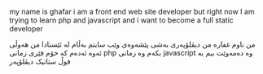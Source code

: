 my name is ghafar i am a front end web site developer but right now I am trying to learn php and javascript and i want to become a full static developer

من ناوم غفارە من دیڤلۆپەری بەشی پێشەوەی وێب سایتم بەڵام لە ئێستادا من هەوڵی ئەوە ئەدەم کە خۆم فێری زمانی php بکەم وە زمانی javascript  وە دەمەوێت ببم بە فوڵ ستاتیک دیڤلۆپەر
